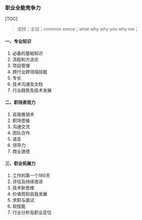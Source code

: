### 职业全能竞争力

[TOC]

> 坚持；主动；common sence；what why why you why me；

#### 一、专业知识

1. 必备的基础知识
2. 流程和方法论
3. 项目管理
4. 跨行业跨领域技能
5. 专长
6. 技术沟通及文档
7. 行业趋势及技术发展

#### 二、职场表现力

1. 自我推销术
2. 职场思维
3. 沟通交流
4. 团队合作
5. 语言
6. 领导力
7. 商业道德

#### 三、职业拓展力

1. 工作的第一个180天
2. 评估及持续改进
3. 技术新思维
4. 价值观和自我发展
5. 求职与面试
6. 软技能
7. 行业分析及职业定位